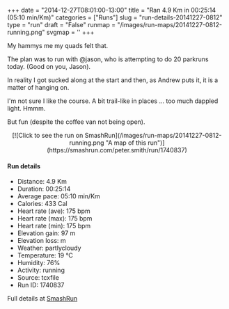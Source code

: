 +++
date = "2014-12-27T08:01:00-13:00"
title = "Ran 4.9 Km in 00:25:14 (05:10 min/Km)"
categories = ["Runs"]
slug = "run-details-20141227-0812"
type = "run"
draft = "False"
runmap = "/images/run-maps/20141227-0812-running.png"
svgmap = '<polyline points="69 16, 64 15, 58 20, 54 2, 62 3, 64 10, 70 14, 72 15, 69 23, 73 29, 59 34, 57 42, 53 55, 54 62, 40 87, 28 99, 27 100, 27 100, 40 87, 52 68, 57 67, 54 63, 53 55, 57 36, 72 28, 68 22, 71 16, 63 10, 62 3, 53 0, 58 10, 59 20, 63 15, 66 15">'
+++

My hammys me my quads felt that. 

The plan was to run with @jason, who is attempting to do 20 parkruns today. (Good on you, Jason). 

In reality I got sucked along at the start and then, as Andrew puts it, it is a matter of hanging on. 

I'm not sure I like the course. A bit trail-like in places ...  too much dappled light. Hmmm. 

But fun (despite the coffee van not being open). 



<!--more-->

<center>
[![Click to see the run on SmashRun](/images/run-maps/20141227-0812-running.png "A map of this run")](https://smashrun.com/peter.smith/run/1740837)
</center>

#### Run details

* Distance: 4.9 Km
* Duration: 00:25:14
* Average pace: 05:10 min/Km
* Calories: 433 Cal
* Heart rate (ave): 175 bpm
* Heart rate (max): 175 bpm
* Heart rate (min): 175 bpm
* Elevation gain: 97 m
* Elevation loss:  m
* Weather: partlycloudy
* Temperature: 19 &deg;C
* Humidity: 76%
* Activity: running
* Source: tcxfile
* Run ID: 1740837

Full details at [SmashRun](https://smashrun.com/peter.smith/run/1740837)